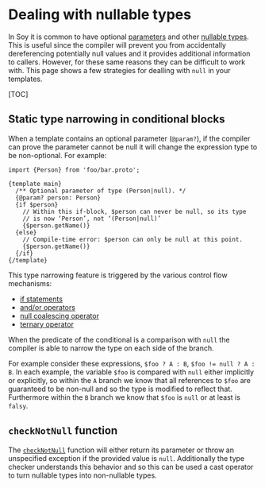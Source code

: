 # Dealing with nullable types

In Soy it is common to have optional
[parameters](../reference/templates.md#param) and other [nullable
types](../reference/types#null). This is useful since the compiler will prevent
you from accidentally dereferencing potentially null values and it provides
additional information to callers. However, for these same reasons they can be
difficult to work with. This page shows a few strategies for dealling with
`null` in your templates.

[TOC]

## Static type narrowing in conditional blocks

When a template contains an optional parameter (`@param?`), if the compiler can
prove the parameter cannot be null it will change the expression type to be
non-optional. For example:

```soy
import {Person} from 'foo/bar.proto';

{template main}
  /** Optional parameter of type (Person|null). */
  {@param? person: Person}
  {if $person}
    // Within this if-block, $person can never be null, so its type
    // is now ‘Person’, not ‘(Person|null)’
    {$person.getName()}
  {else}
    // Compile-time error: $person can only be null at this point.
    {$person.getName()}
  {/if}
{/template}
```

This type narrowing feature is triggered by the various control flow mechanisms:

*   [if statements](../reference/control-flow#if)
*   [and/or operators](../reference/expressions#logical-operators)
*   [null coalescing
    operator](../reference/expressions#null-coalescing-operator)
*   [ternary operator](../reference/expressions#ternary)

When the predicate of the conditional is a comparison with `null` the compiler
is able to narrow the type on each side of the branch.

For example consider these expressions, `$foo ? A : B`, `$foo != null ? A : B`.
In each example, the variable `$foo` is compared with `null` either implicitly
or explicitly, so within the `A` branch we know that all references to `$foo`
are guaranteed to be non-null and so the type is modified to reflect that.
Furthermore within the `B` branch we know that `$foo` is `null` or at least is
`falsy`.

## `checkNotNull` function

The [`checkNotNull`](../reference/functions#checkNotNull) function will either
return its parameter or throw an unspecified exception if the provided value is
`null`. Additionally the type checker understands this behavior and so this can
be used a cast operator to turn nullable types into non-nullable types.
